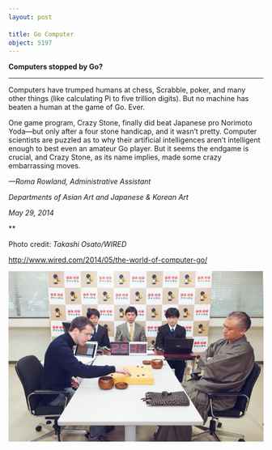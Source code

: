 ```yaml
---
layout: post

title: Go Computer
object: 5197
---
```

**Computers stopped by Go?**

****

Computers have trumped humans at chess, Scrabble, poker, and many other things (like calculating Pi to five trillion digits). But no machine has beaten a human at the game of Go. Ever. 

One game program, Crazy Stone, finally did beat Japanese pro Norimoto Yoda—but only after a four stone handicap, and it wasn’t pretty. Computer scientists are puzzled as to why their artificial intelligences aren’t intelligent enough to best even an amateur Go player. But it seems the endgame is crucial, and Crazy Stone, as its name implies, made some crazy embarrassing moves.

*—Roma Rowland, Administrative Assistant*

*Departments of Asian Art and Japanese & Korean Art*

*May 29, 2014*

**

Photo credit: *Takashi Osato/WIRED*

http://www.wired.com/2014/05/the-world-of-computer-go/



![](../images/14-05-29_97.141_GoComputerEDIT-1.jpeg)
